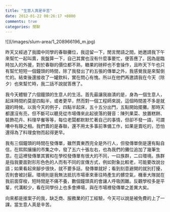 ```yaml
---
title: "生意人真是辛苦"
date: 2012-01-22 00:26:17 +0800
comments: true
categories: 閒聊
---
```

<p>![](/images/slum-area/1_208966196_m.jpg)</p><p>昨天又經過了我國中同學的春聯攤位，我逗留一下，閒言閒語之間，她邀請我下午來幫忙一起叫賣，我盤算一下，自己其實也沒有什麼事要忙，便答應了。因為是臨時加入的外援，對於春聯的價位都不熟，糖果的磅秤也不會操作，且昨天下午也只有幫忙短短一個鐘頭的時間，除了我發出了約五張的傳單之外，我感覺我是來幫倒忙的。結束後還接收了一罐飲料，實在問心有愧。所以在他們再邀請我在今天（除夕）也來幫忙時，我二話不說就答應了。</p><p>我今天體驗了六個鐘頭的生意人的生活。首先最讓我崩潰的是，身為一個生意人，起床時間約莫是四點半，或者更早，然而對一個工程師來說，這個時間差不多是就寢的時候。以我今天的例子，四點半起床，五十五分出門，五點開始擺攤。那時天都還沒有亮，但不斷可以聽見從市場傳來此起彼落的聲音：陳列果菜、放置糕餅、裝飾花卉、料理早餐等等，每位老闆都默默忙著自己的事情，但卻不發一語，可謂嘈中有靜之相。我們賣的是春聯，還不用太多事前準備工作，如果是賣吃的，恐怕還得為了料理食物而起得更早。</p><p>我有三個鐘頭的時間在發傳單，雖然賣東西完全是外行人，但發傳單倒是還有點自信，在熙熙攘攘的市集之中，發了五六十張左右，也為我們的攤位追加了幾筆生意。在這裡發傳單其實和在學校發傳單有很大的不同，一曰族群，二曰環境。族群是指我要面對形形色色的人而有不同的宣傳方式，例如對象比較老，可能要改說台語；如果看起來腳步很快，就不要多話，發傳單就好；看到刻意避開的就別打擾，否則會被討厭。環境則是我無法抵抗市場車來車往時產生的髒空氣，機車大隊就在我前面穿梭，短時間是不痛不養，數個鐘頭真的會讓人呼吸困難。反觀學校多是平輩，代溝較少，看在同學份上也多會捧場，與在市場裡發傳單之差異大矣。</p><p>向來都是接案子的我，缺乏商、服務業的打工經驗，今天可以說是被免費的上了一課。當生意人真是辛苦。</p>
